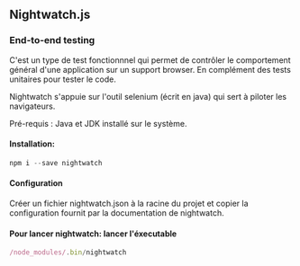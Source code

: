 ## Nightwatch.js

### End-to-end testing

C'est un type de test fonctionnnel qui permet de contrôler le comportement général d'une application sur un support browser.
En complément des tests unitaires pour tester le code.

Nightwatch s'appuie sur l'outil selenium (écrit en java) qui sert à piloter les navigateurs.

Pré-requis : Java et JDK installé sur le système.

#### Installation:

```Javascript
npm i --save nightwatch
```

#### Configuration
Créer un fichier nightwatch.json à la racine du projet et copier la configuration fournit par la documentation de nightwatch.

#### Pour lancer nightwatch: lancer l'éxecutable

```Javascript
/node_modules/.bin/nightwatch
```
